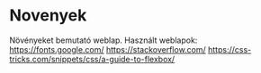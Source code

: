 # Novenyek
Növényeket bemutató weblap. 
Használt weblapok:
https://fonts.google.com/
https://stackoverflow.com/
https://css-tricks.com/snippets/css/a-guide-to-flexbox/
